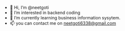 - 👋 Hi, I’m @neetgoti
- 👀 I’m interested in backend coding
- 🌱 I’m currently learning business information sysytem.
- 📫 you can contact me on neetgoti6338@gmail.com

<!---
neetgoti/neetgoti is a ✨ special ✨ repository because its `README.md` (this file) appears on your GitHub profile.
You can click the Preview link to take a look at your changes.
--->
